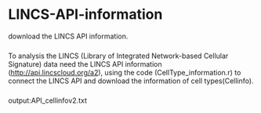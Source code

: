 # LINCS-API-information
download the LINCS API information.
###
To analysis the LINCS (Library of Integrated Network-based Cellular Signature) data need the LINCS API information 
(http://api.lincscloud.org/a2), using the code (CellType_information.r) to connect the LINCS API and download the information of cell types(Cellinfo).
###
output:API_cellinfov2.txt
